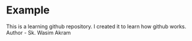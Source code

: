 # Example
This is a learning github repository. I created it to learn how github works.
Author - Sk. Wasim Akram
